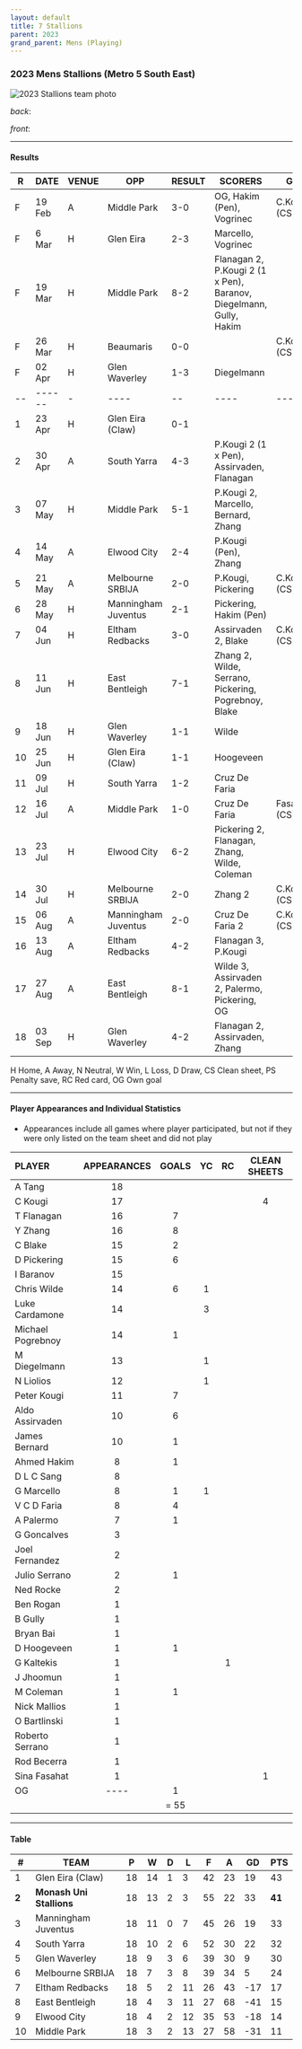 ```yaml
---
layout: default
title: 7 Stallions
parent: 2023
grand_parent: Mens (Playing)
---
```


### 2023 Mens Stallions (Metro 5 South East)

![2023 Stallions team photo](https://photos.smugmug.com/2023/2023-Cropped-Edited/i-57kKJnw/1/88b93106/XL/Copy%20of%20IMG_6603-XL.jpg)

_back_: 

_front_: 

------------------------

#### Results

| R  | DATE   | VENUE | OPP                 | RESULT | SCORERS                                                            | GK           |
|----|--------|-------|---------------------|--------|--------------------------------------------------------------------|--------------|
| F  | 19 Feb | A     | Middle Park         | 3-0    | OG, Hakim (Pen), Vogrinec                                          | C.Kougi (CS) |
| F  | 6 Mar  | H     | Glen Eira           | 2-3    | Marcello, Vogrinec                                                 |              |
| F  | 19 Mar | H     | Middle Park         | 8-2    | Flanagan 2, P.Kougi 2 (1 x Pen), Baranov, Diegelmann, Gully, Hakim |              |
| F  | 26 Mar | H     | Beaumaris           | 0-0    |                                                                    | C.Kougi (CS) | 
| F  | 02 Apr | H     | Glen Waverley       | 1-3    | Diegelmann                                                         |              |
| -- | ------ | -     | ----                | --     | ----                                                               | ---          |
| 1  | 23 Apr | H     | Glen Eira (Claw)    | 0-1    |                                                                    |              |
| 2  | 30 Apr | A     | South Yarra         | 4-3    | P.Kougi 2 (1 x Pen), Assirvaden, Flanagan                          |              |
| 3  | 07 May | H     | Middle Park         | 5-1    | P.Kougi 2, Marcello, Bernard, Zhang                                |              |
| 4  | 14 May | A     | Elwood City         | 2-4    | P.Kougi (Pen), Zhang                                               |              |
| 5  | 21 May | A     | Melbourne SRBIJA    | 2-0    | P.Kougi, Pickering                                                 | C.Kougi (CS) |
| 6  | 28 May | H     | Manningham Juventus | 2-1    | Pickering, Hakim (Pen)                                             |              |
| 7  | 04 Jun | H     | Eltham Redbacks     | 3-0    | Assirvaden 2, Blake                                                | C.Kougi (CS) |
| 8  | 11 Jun | H     | East Bentleigh      | 7-1    | Zhang 2, Wilde, Serrano, Pickering, Pogrebnoy, Blake               |              |
| 9  | 18 Jun | H     | Glen Waverley       | 1-1    | Wilde                                                              |              |
| 10 | 25 Jun | H     | Glen Eira (Claw)    | 1-1    | Hoogeveen                                                          |              |
| 11 | 09 Jul | H     | South Yarra         | 1-2    | Cruz De Faria                                                      |              |
| 12 | 16 Jul | A     | Middle Park         | 1-0    | Cruz De Faria                                                      | Fasahat (CS) |
| 13 | 23 Jul | H     | Elwood City         | 6-2    | Pickering 2, Flanagan, Zhang, Wilde, Coleman                       |              |
| 14 | 30 Jul | H     | Melbourne SRBIJA    | 2-0    | Zhang 2                                                            | C.Kougi (CS) |
| 15 | 06 Aug | A     | Manningham Juventus | 2-0    | Cruz De Faria 2                                                    | C.Kougi (CS) |
| 16 | 13 Aug | A     | Eltham Redbacks     | 4-2    | Flanagan 3, P.Kougi                                                |              | 
| 17 | 27 Aug | A     | East Bentleigh      | 8-1    | Wilde 3, Assirvaden 2, Palermo, Pickering, OG                      |              |
| 18 | 03 Sep | H     | Glen Waverley       | 4-2    | Flanagan 2, Assirvaden, Zhang                                      |              |

H Home, A Away, N Neutral, W Win, L Loss, D Draw, CS Clean sheet, PS Penalty save, RC Red card, OG Own goal 

------------------------

#### Player Appearances and Individual Statistics

* Appearances include all games where player participated, but not if they were only listed on the team sheet and did not play

| PLAYER            | APPEARANCES | GOALS | YC  | RC  | CLEAN SHEETS |
|:------------------|:-----------:|:-----:|:---:|:---:|:------------:|
| A Tang            |     18      |       |     |     |              |
| C Kougi           |     17      |       |     |     |      4       |
| T Flanagan        |     16      |   7   |     |     |              |
| Y Zhang           |     16      |   8   |     |     |              |
| C Blake           |     15      |   2   |     |     |              |
| D Pickering       |     15      |   6   |     |     |              |
| I Baranov         |     15      |       |     |     |              |
| Chris Wilde       |     14      |   6   |  1  |     |              |
| Luke Cardamone    |     14      |       |  3  |     |              |
| Michael Pogrebnoy |     14      |   1   |     |     |              |
| M Diegelmann      |     13      |       |  1  |     |              |
| N Liolios         |     12      |       |  1  |     |              |
| Peter Kougi       |     11      |   7   |     |     |              |
| Aldo Assirvaden   |     10      |   6   |     |     |              |
| James Bernard     |     10      |   1   |     |     |              |
| Ahmed Hakim       |      8      |   1   |     |     |              |
| D L C Sang        |      8      |       |     |     |              |
| G Marcello        |      8      |   1   |  1  |     |              |
| V C D Faria       |      8      |   4   |     |     |              |
| A Palermo         |      7      |   1   |     |     |              |
| G Goncalves       |      3      |       |     |     |              |
| Joel Fernandez    |      2      |       |     |     |              |
| Julio Serrano     |      2      |   1   |     |     |              |
| Ned Rocke         |      2      |       |     |     |              |
| Ben Rogan         |      1      |       |     |     |              |
| B Gully           |      1      |       |     |     |              |
| Bryan Bai         |      1      |       |     |     |              |
| D Hoogeveen       |      1      |   1   |     |     |              |
| G Kaltekis        |      1      |       |     |  1  |              |
| J Jhoomun         |      1      |       |     |     |              |
| M Coleman         |      1      |   1   |     |     |              |
| Nick Mallios      |      1      |       |     |     |              |
| O Bartlinski      |      1      |       |     |     |              |
| Roberto Serrano   |      1      |       |     |     |              |
| Rod Becerra       |      1      |       |     |     |              |
| Sina Fasahat      |      1      |       |     |     |      1       |
| OG                |    ----     |   1   |     |     |              |
|                   |             | = 55  |     |     |              |

------------------------

#### Table

| #     | TEAM                     | P  | W  | D | L  | F  | A  | GD  | PTS    |
|-------|--------------------------|----|----|---|----|----|----|-----|--------|
| 1     | Glen Eira (Claw)         | 18 | 14 | 1 | 3  | 42 | 23 | 19  | 43     | 
| **2** | **Monash Uni Stallions** | 18 | 13 | 2 | 3  | 55 | 22 | 33  | **41** |
| 3     | Manningham Juventus      | 18 | 11 | 0 | 7  | 45 | 26 | 19  | 33     |
| 4     | South Yarra              | 18 | 10 | 2 | 6  | 52 | 30 | 22  | 32     |
| 5     | Glen Waverley            | 18 | 9  | 3 | 6  | 39 | 30 | 9   | 30     |
| 6     | Melbourne SRBIJA         | 18 | 7  | 3 | 8  | 39 | 34 | 5   | 24     |
| 7     | Eltham Redbacks          | 18 | 5  | 2 | 11 | 26 | 43 | -17 | 17     |
| 8     | East Bentleigh           | 18 | 4  | 3 | 11 | 27 | 68 | -41 | 15     |
| 9     | Elwood City              | 18 | 4  | 2 | 12 | 35 | 53 | -18 | 14     |
| 10    | Middle Park              | 18 | 3  | 2 | 13 | 27 | 58 | -31 | 11     |
